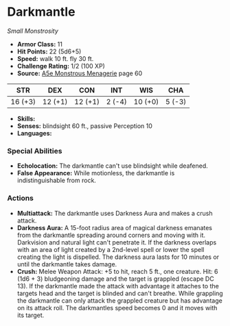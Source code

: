 # Darkmantle

*Small* *Monstrosity*

- **Armor Class:** 11
- **Hit Points:** 22 (5d6+5)
- **Speed:** walk 10 ft. fly 30 ft.
- **Challenge Rating:** 1/2 (100 XP)
- **Source:** [A5e Monstrous Menagerie](https://enpublishingrpg.com/products/level-up-monstrous-menagerie-a5e) page 60

| STR | DEX | CON | INT | WIS | CHA |
| --- | --- | --- | --- | --- | --- |
| 16 (+3) | 12 (+1) | 12 (+1) | 2 (-4) | 10 (+0) | 5 (-3) |

- **Skills:** 
- **Senses:** blindsight 60 ft., passive Perception 10
- **Languages:** 

### Special Abilities

- **Echolocation:** The darkmantle can't use blindsight while deafened.
- **False Appearance:** While motionless, the darkmantle is indistinguishable from rock.

### Actions

- **Multiattack:** The darkmantle uses Darkness Aura and makes a crush attack.
- **Darkness Aura:** A 15-foot radius area of magical darkness emanates from the darkmantle  spreading around corners and moving with it. Darkvision and natural light can't penetrate it. If the darkness overlaps with an area of light created by a 2nd-level spell or lower  the spell creating the light is dispelled. The darkness aura lasts for 10 minutes or until the darkmantle takes damage.
- **Crush:** Melee Weapon Attack: +5 to hit, reach 5 ft., one creature. Hit: 6 (1d6 + 3) bludgeoning damage  and the target is grappled (escape DC 13). If the darkmantle made the attack with advantage  it attaches to the targets head  and the target is blinded and can't breathe. While grappling  the darkmantle can only attack the grappled creature but has advantage on its attack roll. The darkmantles speed becomes 0  and it moves with its target.


